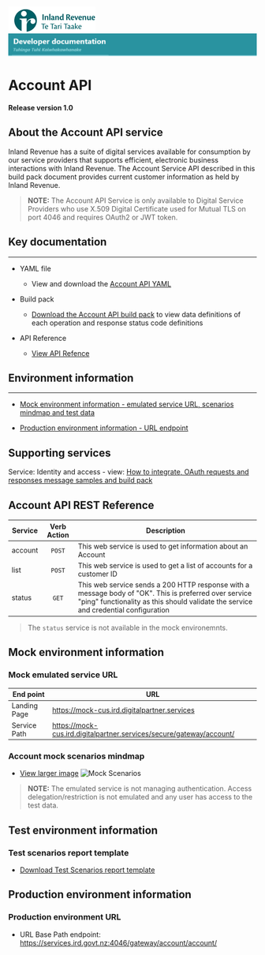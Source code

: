 
![IRD logo](../../Images/IRlogo.gif)
![Software Dev](../../Images/SoftwareDev.png)

# Account API 

#### Release version 1.0

## About the Account API service

Inland Revenue has a suite of digital services available for consumption by our service providers that supports efficient, electronic business interactions with Inland Revenue. 
The Account Service API described in this build pack document provides current customer information as held by Inland Revenue. 

>**NOTE:** The Account API Service is only available to Digital Service Providers who use X.509 Digital Certificate used for Mutual TLS on port 4046 and requires OAuth2 or JWT token.

## Key documentation
---
- YAML file
	- View and download the [Account API YAML](account%20API%202020-07-16.yaml)

- Build pack 
	- [Download the Account API build pack](Gateway%20Services%20Build%20pack%20-%20account%20API.pdf) to view data definitions of each operation and response status code definitions

- API Reference	
	- [View API Refence](#Account-API-REST-Reference)

## Environment information
---
- [Mock environment information - emulated service URL, scenarios mindmap and test data](#mock-environment-information)


- [Production environment information - URL endpoint](#production-environment-information)

## Supporting services

Service: Identity and access - view: [How to integrate, OAuth requests and responses message samples and build pack](https://github.com/InlandRevenue/Gateway_Services-Access/tree/master/Identity%20and%20Access)

<a name="Account-API-REST-Reference"></a>
## Account API REST Reference

|Service| Verb Action| Description |
| -- | :--: | -- |
|account | `POST` | This web service is used to get information about an Account|
| list | `POST` | This web service is used to get a list of accounts for a customer ID |
| status | `GET` | This web service sends a 200 HTTP response with a message body of "OK". This is preferred over service "ping" functionality as this should validate the service and credential configuration |

> The `status` service is not available in the mock environemnts. 

<a name="mock-environment-information"></a>
## Mock environment information

### Mock emulated service URL
| End point|  URL|
|--|--|
 Landing Page | https://mock-cus.ird.digitalpartner.services
 Service Path | https://mock-cus.ird.digitalpartner.services/secure/gateway/account/|

### Account mock scenarios mindmap

- [View larger image](../images/account%20API%20Emulator%20Mindmap.png)
![Mock Scenarios](../images/Account%20API%20Emulator%20Mindmap.png)

> **NOTE:** The emulated service is not managing authentication. Access delegation/restriction is not emulated and any user has access to the test data.


<a name="test-environment-information"></a>
## Test environment information

### Test scenarios report template

- [Download Test Scenarios report template](Account%20API-%20Test%20Report%20Template.docx)


<a name="production-environment-information"></a>
## Production environment information

### Production environment URL

* URL Base Path endpoint: https://services.ird.govt.nz:4046/gateway/account/account/
